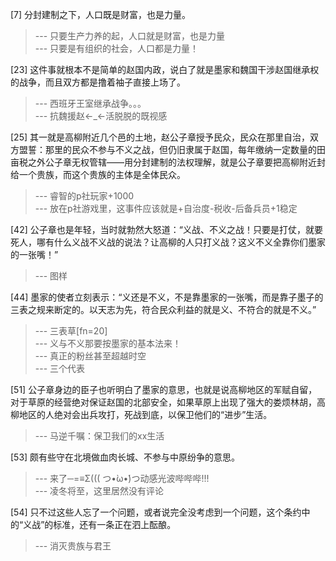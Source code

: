 
[7] 分封建制之下，人口既是财富，也是力量。
>--- 只要生产力养的起，人口就是财富，也是力量<br>
>--- 只要是有组织的社会，人口都是力量！<br>

[23] 这件事就根本不是简单的赵国内政，说白了就是墨家和魏国干涉赵国继承权的战争，而且双方都是撸着袖子直接上场了。
>--- 西班牙王室继承战争。。。<br>
>--- 抗魏援赵←_←活脱脱的既视感<br>

[25] 其一就是高柳附近几个邑的土地，赵公子章授予民众，民众在那里自治，双方盟誓：那里的民众不参与不义之战，但仍旧隶属于赵国，每年缴纳一定数量的田亩税之外公子章无权管辖——用分封建制的法权理解，就是公子章要把高柳附近封给一个贵族，而这个贵族的主体是全体民众。
>--- 睿智的p社玩家+1000<br>
>--- 放在p社游戏里，这事件应该就是+自治度-税收-后备兵员+1稳定<br>

[42] 公子章也是年轻，当时就勃然大怒道：“义战、不义之战！只要是打仗，就要死人，哪有什么义战不义战的说法？让高柳的人只打义战？这义不义全靠你们墨家的一张嘴！”
>--- 图样<br>

[44] 墨家的使者立刻表示：“义还是不义，不是靠墨家的一张嘴，而是靠子墨子的三表之规来断定的。以天志为先，符合民众利益的就是义、不符合的就是不义。”
>--- 三表草[fn=20]<br>
>--- 义与不义那要按墨家的基本法来！<br>
>--- 真正的粉丝甚至超越时空<br>
>--- 三个代表<br>

[51] 公子章身边的臣子也听明白了墨家的意思，也就是说高柳地区的军赋自留，对于草原的经营绝对保证赵国的北部安全，如果草原上出现了强大的娄烦林胡，高柳地区的人绝对会出兵攻打，死战到底，以保卫他们的“进步”生活。
>--- 马逆千嘱：保卫我们的xx生活<br>

[53] 颇有些守在北境做血肉长城、不参与中原纷争的意思。
>--- 来了─=≡Σ((( つ•̀ω•́)つ动感光波哔哔哔!!!<br>
>--- 凌冬将至，这里居然没有评论<br>

[54] 只不过这些人忘了一个问题，或者说完全没考虑到一个问题，这个条约中的“义战”的标准，还有一条正在泗上酝酿。
>--- 消灭贵族与君王<br>
